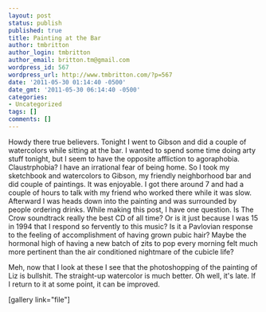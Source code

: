 ```yaml
---
layout: post
status: publish
published: true
title: Painting at the Bar
author: tmbritton
author_login: tmbritton
author_email: britton.tm@gmail.com
wordpress_id: 567
wordpress_url: http://www.tmbritton.com/?p=567
date: '2011-05-30 01:14:40 -0500'
date_gmt: '2011-05-30 06:14:40 -0500'
categories:
- Uncategorized
tags: []
comments: []
---
```

<p>Howdy there true believers.  Tonight I went to Gibson and did a couple of watercolors while sitting at the bar.  I wanted to spend some time doing arty stuff tonight, but I seem to have the opposite affliction to agoraphobia.  Claustrphobia?  I have an irrational fear of being home.  So I took my sketchbook and watercolors to Gibson, my friendly neighborhood bar and did couple of paintings.  It was enjoyable.  I got there around 7 and had a couple of hours to talk with my friend who worked there while it was slow.  Afterward I was heads down into the painting and was surrounded by people ordering drinks.  While making this post, I have one question.  Is The Crow soundtrack really the best CD of all time?  Or is it just because I was 15 in 1994 that I respond so fervently to this music?  Is it a Pavlovian response to the feeling of accomplishment of having grown pubic hair?  Maybe the hormonal high of having a new batch of zits to pop every morning felt much more pertinent than the air conditioned nightmare of the cubicle life?</p>
<p>Meh, now that I look at these I see that the photoshopping of the painting of Liz is bullshit.  The straight-up watercolor is much better.  Oh well, it's late.  If I return to it at some point, it can be improved.</p>
<p>[gallery link="file"]</p>
